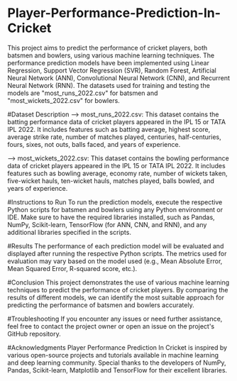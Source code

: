 # Player-Performance-Prediction-In-Cricket
This project aims to predict the performance of cricket players, both batsmen and bowlers, using various machine learning techniques. The performance prediction models have been implemented using Linear Regression, Support Vector Regression (SVR), Random Forest, Artificial Neural Network (ANN), Convolutional Neural Network (CNN), and Recurrent Neural Network (RNN). The datasets used for training and testing the models are "most_runs_2022.csv" for batsmen and "most_wickets_2022.csv" for bowlers.

#Dataset Description
--> most_runs_2022.csv: This dataset contains the batting performance data of cricket players appeared in the IPL 15 or TATA IPL 2022. It includes features such as batting average, highest score, average strike rate, number of matches played, centuries, half-centuries, fours, sixes, not outs, balls faced, and years of experience.

--> most_wickets_2022.csv: This dataset contains the bowling performance data of cricket players appeared in the IPL 15 or TATA IPL 2022. It includes features such as bowling average, economy rate, number of wickets taken, five-wicket hauls, ten-wicket hauls, matches played, balls bowled, and years of experience.

#Instructions to Run
To run the prediction models, execute the respective Python scripts for batsmen and bowlers using any Python environment or IDE. Make sure to have the required libraries installed, such as Pandas, NumPy, Scikit-learn, TensorFlow (for ANN, CNN, and RNN), and any additional libraries specified in the scripts.

#Results
The performance of each prediction model will be evaluated and displayed after running the respective Python scripts. The metrics used for evaluation may vary based on the model used (e.g., Mean Absolute Error, Mean Squared Error, R-squared score, etc.).

#Conclusion
This project demonstrates the use of various machine learning techniques to predict the performance of cricket players. By comparing the results of different models, we can identify the most suitable approach for predicting the performance of batsmen and bowlers accurately.

#Troubleshooting
If you encounter any issues or need further assistance, feel free to contact the project owner or open an issue on the project's GitHub repository.

#Acknowledgments
Player Performance Prediction In Cricket is inspired by various open-source projects and tutorials available in machine learning and deep learning community. Special thanks to the developers of NumPy, Pandas, Scikit-learn, Matplotlib and TensorFlow for their excellent libraries.
